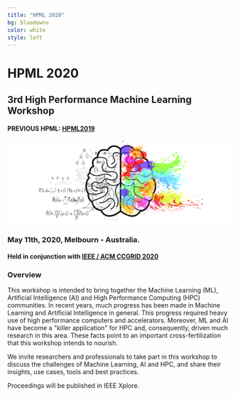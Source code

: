 ```yaml
---
title: "HPML 2020"
bg: bluedownu
color: white
style: left
---
```


# HPML 2020

## 3rd High Performance Machine Learning Workshop

#### PREVIOUS HPML: <a href="https://hpml2019.github.io/">HPML2019</a>

<div style="text-align:center;">
  <p>
    <img src="img/cerebro.png"/>
  </p>
</div>

### May 11th, 2020, Melbourn - Australia.

#### Held in conjunction with <a href="http://cloudbus.org/ccgrid2020/">IEEE / ACM CCGRID 2020</a>

### Overview

This workshop is intended to bring together the Machine Learning (ML), Artificial Intelligence (AI) and High
Performance Computing (HPC) communities. In recent years, much progress has
been made in Machine Learning and Artificial Intelligence in general. This progress
required heavy use of high performance computers and accelerators.
Moreover, ML and AI have become a "killer application" for HPC and, consequently,
driven much research in this area. These facts point to an important
cross-fertilization that this workshop intends to nourish.

We invite researchers and professionals to take part in this workshop to discuss
the challenges of Machine Learning, AI and HPC, and share their insights, use
cases, tools and best practices.

Proceedings will be published in IEEE Xplore.


